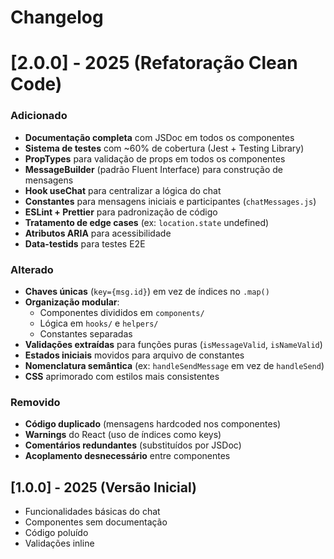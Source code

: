 # Changelog

# [2.0.0] - 2025 (Refatoração Clean Code)

### Adicionado
- **Documentação completa** com JSDoc em todos os componentes
- **Sistema de testes** com ~60% de cobertura (Jest + Testing Library)
- **PropTypes** para validação de props em todos os componentes
- **MessageBuilder** (padrão Fluent Interface) para construção de mensagens
- **Hook useChat** para centralizar a lógica do chat
- **Constantes** para mensagens iniciais e participantes (`chatMessages.js`)
- **ESLint + Prettier** para padronização de código
- **Tratamento de edge cases** (ex: `location.state` undefined)
- **Atributos ARIA** para acessibilidade
- **Data-testids** para testes E2E

### Alterado
- **Chaves únicas** (`key={msg.id}`) em vez de índices no `.map()`
- **Organização modular**: 
  - Componentes divididos em `components/`
  - Lógica em `hooks/` e `helpers/`
  - Constantes separadas
- **Validações extraídas** para funções puras (`isMessageValid`, `isNameValid`)
- **Estados iniciais** movidos para arquivo de constantes
- **Nomenclatura semântica** (ex: `handleSendMessage` em vez de `handleSend`)
- **CSS** aprimorado com estilos mais consistentes

### Removido
- **Código duplicado** (mensagens hardcoded nos componentes)
- **Warnings** do React (uso de índices como keys)
- **Comentários redundantes** (substituídos por JSDoc)
- **Acoplamento desnecessário** entre componentes

## [1.0.0] - 2025 (Versão Inicial)
- Funcionalidades básicas do chat
- Componentes sem documentação
- Código poluído
- Validações inline